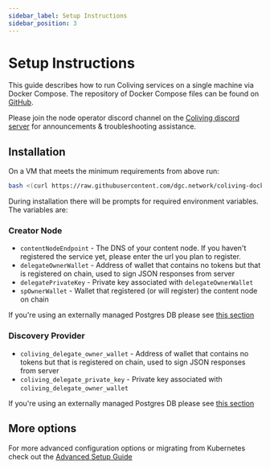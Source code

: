 ```yaml
---
sidebar_label: Setup Instructions
sidebar_position: 3
---
```


# Setup Instructions

This guide describes how to run Coliving services on a single machine via Docker Compose.
The repository of Docker Compose files can be found on [GitHub](https://github.com/dgc.network/coliving-docker-compose).

Please join the node operator discord channel on the [Coliving discord server](https://discord.com/invite/coliving) for announcements & troubleshooting assistance.


## Installation

On a VM that meets the minimum requirements from above run:

```bash
bash <(curl https://raw.githubusercontent.com/dgc.network/coliving-docker-compose/main/install.sh)
```

During installation there will be prompts for required environment variables. The variables are:

### Creator Node
- `contentNodeEndpoint` - The DNS of your content node. If you haven't registered the service yet, please enter the url you plan to register.
- `delegateOwnerWallet` - Address of wallet that contains no tokens but that is registered on chain, used to sign JSON responses from server
- `delegatePrivateKey` - Private key associated with `delegateOwnerWallet`
- `spOwnerWallet` - Wallet that registered (or will register) the content node on chain

If you're using an externally managed Postgres DB please see [this section](advanced_setup.md#external-content-node-postgres)

### Discovery Provider
- `coliving_delegate_owner_wallet` - Address of wallet that contains no tokens but that is registered on chain, used to sign JSON responses from server
- `coliving_delegate_private_key` - Private key associated with `coliving_delegate_owner_wallet`

If you're using an externally managed Postgres DB please see [this section](advanced_setup.md#external-discovery-node-postgres-instance)

## More options
For more advanced configuration options or migrating from Kubernetes check out the [Advanced Setup Guide](advanced_setup.md)
